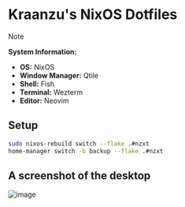 # Kraanzu's NixOS Dotfiles

> [!NOTE]
>
> **System Information:**
>
> - **OS:** NixOS
> - **Window Manager:** Qtile
> - **Shell:** Fish
> - **Terminal:** Wezterm
> - **Editor:** Neovim


## Setup

```bash
sudo nixos-rebuild switch --flake .#nzxt
home-manager switch -b backup --flake .#nzxt
```


## A screenshot of the desktop

![image](https://github.com/user-attachments/assets/0ec7bf49-9ea9-4c58-96f2-ff1a5b277efc)


